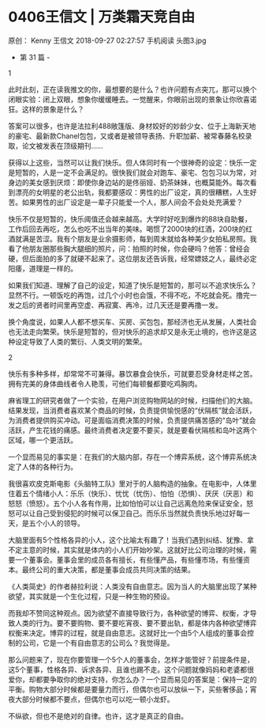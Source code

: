 # 0406王信文 | 万类霜天竞自由
原创：
Kenny
王信文
2018-09-27 02:27:57
手机阅读
头图3.jpg



- 第 31 篇 -



1


此时此刻，正在读我推文的你，最想要的是什么？也许问题有点突兀，那可以换个闭眼实验：闭上双眼，想象你缓缓睡去。一觉醒来，你眼前出现的景象让你欣喜诺狂。这样的景象是什么？



答案可以很多，也许是法拉利488敞篷版、身材姣好的妙龄少女、位于上海新天地的豪宅、最新款Chanel包包，又或者是被领导表扬、升职加薪、被常春藤名校录取，论文被发表在顶级期刊……



获得以上这些，当然可以让我们快乐。但人体同时有一个很神奇的设定：快乐一定是短暂的，人是一定不会满足的。很快我们就会对跑车、豪宅、包包习以为常，对身边的美女感到厌烦：即使你身边站的是佟丽娅、奶茶妹妹，也概莫能外。每次看到漂亮的女明星的老公出轨，我都要感叹：男性的出厂设定，真的很糟糕，人生好苦。如果男性的出厂设定是一辈子只能爱一个人，那人间会不会处处充满爱？



快乐不仅是短暂的，快乐阈值还会越来越高。大学时好吃到爆炸的88块自助餐，工作后回去再吃，怎么也吃不出当年的美味。喝惯了2000块的红酒，200块的红酒就满是苦涩。我有个朋友是业余摄影师，每到周末就给各种美少女拍私房照。我看了他朋友圈那些胸大腿细的照片，问：拍照的时候，你会硬吗？他答：曾经会硬，但后面拍的多了就硬不起来了。这位朋友还告诉我，经常嫖妓之人，最终必定阳痿，道理是一样的。



如果我们知道、理解了自己的设定，知道了快乐是短暂的，那可以不追求快乐么？显然不行。一顿饭吃的再饱，过几个小时也会饿，不得不吃，不吃就会死。撸完一发之后的贤者时间里再空虚、再寂寞、再冷，过几天还是要再撸一发。



换个角度说，如果人人都不想买车、买房、买包包，那经济也无从发展，人类社会也无法走向繁荣。快乐是短暂的，但对快乐的追求却又是永无止境的，也许这是这种设定导致了人类的繁衍、人类文明的繁荣。



2



快乐有多种多样，却常常不可兼得。暴饮暴食会快乐，可就要忍受身材走样之苦。拥有完美的身体曲线者令人艳羡，可他们每顿餐都要吃鸡胸肉。



麻省理工的研究者做了一个实验，在用户浏览购物网站的时候，扫描他们的大脑。结果发现，当消费者喜欢某个商品的时候，负责提供愉悦感的“伏隔核”就会活跃，为消费者提供购买冲动。可是面临消费决策的时候，负责提供痛苦感的“岛叶”就会活跃，产生花钱的痛感。最终消费者决定要不要买，就是要看伏隔核和岛叶这两个区域，哪一个更活跃。



一个显而易见的事实是：在我们的大脑内部，存在一个博弈系统，这个博弈系统决定了人体的各种行为。



我很喜欢皮克斯电影《头脑特工队》里对于的人脑构造的抽象。在电影中，人体里住着五个情绪小人：乐乐（快乐）、忧忧（忧伤）、怕怕（恐惧）、厌厌（厌恶）和怒怒（愤怒）。五个小人各有作用，比如怕怕可以让自己远离危险来保证安全，怒怒可以让自己受到侵犯的时候可以保卫自己。而乐乐当然就负责快乐地过好每一天，是五个小人的领导。





大脑里面有5个性格各异的小人，这个比喻太有趣了！当我们遇到纠结、犹豫、拿不定主意的时候，其实就是体内的小人们开始吵架。这就好比公司治理的时候，需要一个董事会。董事会里的成员各有擅长，有些懂产品，有些懂市场，有些懂资本。最终公司的重大决策，都是董事会成员共同决策的结果。



《人类简史》的作者赫拉利说：人类没有自由意志。因为当人的大脑里出现了某种欲望，其实就是一个生化过程，只是一种生物的预设。



而我却不赞同这种观点。因为欲望不直接导致行为，各种欲望的博弈、权衡，才导致人类的行为。要不要购物、要不要吃宵夜、要不要出轨，都是体内各种欲望博弈权衡来决定。博弈的过程，就是自由意志。这就好比一个由5个人组成的董事会控制的公司，它是一个有自由意志的公司么？我觉得是。



那么问题来了，现在你要管理一个5个人的董事会，怎样才能管好？前提条件是，这5个董事，性格各异、诉求各异、且谁也踢不走。这个问题就像妈妈和老婆都很爱你，却都要争取你的绝对支持，你怎么办？一个显而易见的答案是：保持一定的平衡。购物大部分时候都是要量力而行，但偶尔也可以放纵一下，买些奢侈品；宵夜大部分时候都不要点，但偶尔也可以吃一顿小龙虾。



不纵欲，但也不是绝对的自律。也许，这才是真正的自由。